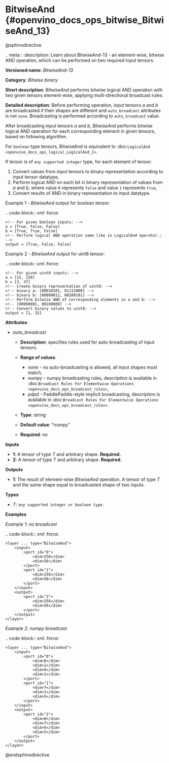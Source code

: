 # BitwiseAnd {#openvino_docs_ops_bitwise_BitwiseAnd_13}

@sphinxdirective

.. meta::
  :description: Learn about BitwiseAnd-13 - an element-wise, bitwise AND operation, which can be performed on two required input tensors.

**Versioned name**: *BitwiseAnd-13*

**Category**: *Bitwise binary*

**Short description**: *BitwiseAnd* performs bitwise logical AND operation with two given tensors element-wise, applying multi-directional broadcast rules.

**Detailed description**: Before performing operation, input tensors *a* and *b* are broadcasted if their shapes are different and ``auto_broadcast`` attributes is not ``none``. Broadcasting is performed according to ``auto_broadcast`` value.

After broadcasting input tensors *a* and *b*, *BitwiseAnd* performs bitwise logical AND operation for each corresponding element in given tensors, based on following algorithm.

For ``boolean`` type tensors, BitwiseAnd is equivalent to :doc:`LogicalAnd <openvino_docs_ops_logical_LogicalAnd_1>`.

If tensor is of ``any supported integer`` type, for each element of tensor:
1. Convert values from input tensors to binary representation according to input tensor datatype,
2. Perform logical AND on each bit in binary representation of values from *a* and *b*, where value ``0`` represents ``false`` and value ``1`` represents ``true``,
3. Convert results of AND in binary representation to input datatype.

Example 1 - *BitwiseAnd* output for boolean tensor:

.. code-block:: xml
    :force:

    <!-- For given boolean inputs: -->
    a = [True, False, False]
    b = [True, True, False]
    <!-- Perform logical AND operation same like in LogicalAnd operator.: -->
    output = [True, False, False]

Example 2 - *BitwiseAnd* output for uint8 tensor:

.. code-block:: xml
    :force:

    <!-- For given uint8 inputs: -->
    a = [21, 120]
    b = [3, 37]
    <!-- Create binary representation of uint8: -->
    <!-- binary a: [00010101, 01111000] -->
    <!-- binary b: [00000011, 00100101] -->
    <!-- Perform bitwise AND of corresponding elements in a and b: -->
    <!-- [00000001, 00100000] -->
    <!-- Convert binary values to uint8: -->
    output = [1, 32]

**Attributes**:

* *auto_broadcast*

  * **Description**: specifies rules used for auto-broadcasting of input tensors.
  * **Range of values**:

    * *none* - no auto-broadcasting is allowed, all input shapes must match,
    * *numpy* - numpy broadcasting rules, description is available in :doc:`Broadcast Rules For Elementwise Operations <openvino_docs_ops_broadcast_rules>`,
    * *pdpd* - PaddlePaddle-style implicit broadcasting, description is available in :doc:`Broadcast Rules For Elementwise Operations <openvino_docs_ops_broadcast_rules>`.

  * **Type**: string
  * **Default value**: "numpy"
  * **Required**: *no*

**Inputs**

* **1**: A tensor of type *T* and arbitrary shape. **Required.**
* **2**: A tensor of type *T* and arbitrary shape. **Required.**

**Outputs**

* **1**: The result of element-wise *BitwiseAnd* operation. A tensor of type *T* and the same shape equal to broadcasted shape of two inputs.

**Types**

* *T*: ``any supported integer or boolean type``.

**Examples**

*Example 1: no broadcast*

.. code-block:: xml
    :force:

    <layer ... type="BitwiseAnd">
        <input>
            <port id="0">
                <dim>256</dim>
                <dim>56</dim>
            </port>
            <port id="1">
                <dim>256</dim>
                <dim>56</dim>
            </port>
        </input>
        <output>
            <port id="2">
                <dim>256</dim>
                <dim>56</dim>
            </port>
        </output>
    </layer>


*Example 2: numpy broadcast*

.. code-block:: xml
    :force:

    <layer ... type="BitwiseAnd">
        <input>
            <port id="0">
                <dim>8</dim>
                <dim>1</dim>
                <dim>6</dim>
                <dim>1</dim>
            </port>
            <port id="1">
                <dim>7</dim>
                <dim>1</dim>
                <dim>5</dim>
            </port>
        </input>
        <output>
            <port id="2">
                <dim>8</dim>
                <dim>7</dim>
                <dim>6</dim>
                <dim>5</dim>
            </port>
        </output>
    </layer>


@endsphinxdirective
